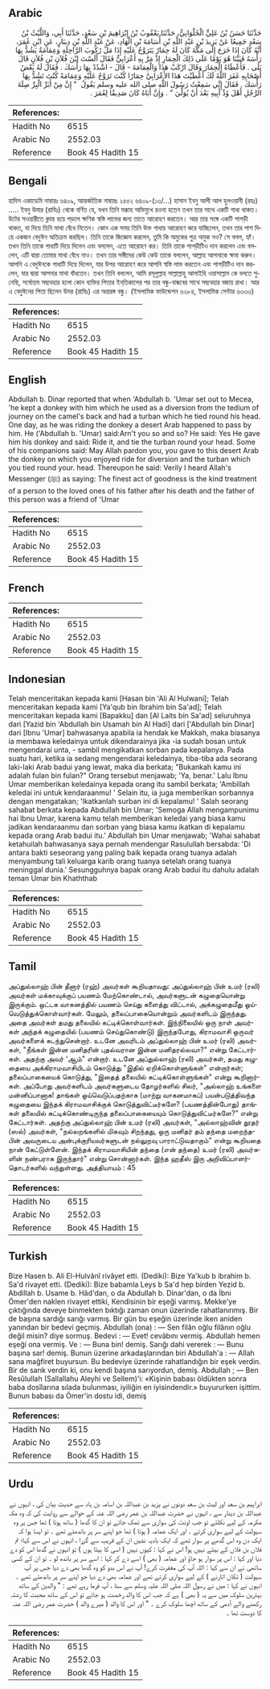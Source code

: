 ## Arabic


<div dir="rtl" lang="ar" style={{fontSize:'larger',backgroundColor:'#f8f9fa',padding:20}}>
حَدَّثَنَا حَسَنُ بْنُ عَلِيٍّ الْحُلْوَانِيُّ، حَدَّثَنَا يَعْقُوبُ بْنُ إِبْرَاهِيمَ بْنِ سَعْدٍ، حَدَّثَنَا أَبِي، وَاللَّيْثُ بْنُ سَعْدٍ جَمِيعًا عَنْ يَزِيدَ بْنِ عَبْدِ اللَّهِ بْنِ أُسَامَةَ بْنِ الْهَادِ، عَنْ عَبْدِ اللَّهِ بْنِ دِينَارٍ، عَنِ ابْنِ عُمَرَ، أَنَّهُ كَانَ إِذَا خَرَجَ إِلَى مَكَّةَ كَانَ لَهُ حِمَارٌ يَتَرَوَّحُ عَلَيْهِ إِذَا مَلَّ رُكُوبَ الرَّاحِلَةِ وَعِمَامَةٌ يَشُدُّ بِهَا رَأْسَهُ فَبَيْنَا هُوَ يَوْمًا عَلَى ذَلِكَ الْحِمَارِ إِذْ مَرَّ بِهِ أَعْرَابِيٌّ فَقَالَ أَلَسْتَ ابْنَ فُلاَنِ بْنِ فُلاَنٍ قَالَ بَلَى ‏.‏ فَأَعْطَاهُ الْحِمَارَ وَقَالَ ارْكَبْ هَذَا وَالْعِمَامَةَ - قَالَ - اشْدُدْ بِهَا رَأْسَكَ ‏.‏ فَقَالَ لَهُ بَعْضُ أَصْحَابِهِ غَفَرَ اللَّهُ لَكَ أَعْطَيْتَ هَذَا الأَعْرَابِيَّ حِمَارًا كُنْتَ تَرَوَّحُ عَلَيْهِ وَعِمَامَةً كُنْتَ تَشُدُّ بِهَا رَأْسَكَ ‏.‏ فَقَالَ إِنِّي سَمِعْتُ رَسُولَ اللَّهِ صلى الله عليه وسلم يَقُولُ ‏ "‏ إِنَّ مِنْ أَبَرِّ الْبِرِّ صِلَةَ الرَّجُلِ أَهْلَ وُدِّ أَبِيهِ بَعْدَ أَنْ يُوَلِّيَ ‏"‏ ‏.‏ وَإِنَّ أَبَاهُ كَانَ صَدِيقًا لِعُمَرَ ‏.‏
</div>
<div style={{backgroundColor:'#f8f9fa',padding:20, marginBottom: 10}}><table> <thead> <tr> <th>References:</th> <th></th> </tr> </thead> <tbody><tr><td>Hadith No</td><td>6515</td></tr><tr><td>Arabic No</td><td>2552.03</td></tr><tr><td>Reference</td><td>Book 45 Hadith 15</td></tr></tbody></table></div>

## Bengali


<div dir="ltr" lang="bn" style={{fontSize:'larger',backgroundColor:'#f8f9fa',padding:20}}>
হাদিস একাডেমি নাম্বারঃ ৬৪০৯, আন্তর্জাতিক নাম্বারঃ ২৫৫২ ৬৪০৯-(১৩/...) হাসান ইবনু আলী আল হুলওয়ানী (রহঃ) ..... ইবনু উমার (রাযিঃ) থেকে বর্ণিত যে, যখন তিনি মক্কাহ অভিমুখে রওনা হতেন তখন তার সাথে একটি গাধা থাকত। উটের সওয়ারীতে ক্লান্ত হয়ে পড়লে ক্ষণিক স্বস্তি লাভের জন্য তাতে আরোহণ করতেন। আর তার সঙ্গে একটি পাগড়ী থাকত, যা দিয়ে তিনি মাথা বেঁধে নিতেন। কোন এক সময় তিনি উক্ত গাধায় আরোহণ করে যাচ্ছিলেন, তখন তার পাশ দিয়ে একজন বেদুঈন অতিক্রম করছিল। তিনি তাকে জিজ্ঞেস করলেন, তুমি কি অমুকের পুত্র অমুক নও? সে বলল, হ্যাঁ। তখন তিনি তাকে গাধাটি দিয়ে দিলেন এবং বললেন, এতে আরোহণ কর। তিনি তাকে পাগড়ীটিও দান করলেন এবং বললেন, এটি দ্বারা তোমার মাথা বেঁধে নাও। তখন তার সঙ্গীদের কেউ কেউ তাকে বললেন, আল্লাহ আপনাকে ক্ষমা করুন। আপনি এ বেদুঈনকে গাধাটি দিয়ে দিলেন, যার উপর আরোহণ করে আপনি স্বস্তি লাভ করতেন এবং পাগড়ীটিও দান করলেন, যার দ্বারা আপনার মাথা বাঁধতেন। তখন তিনি বললেন, আমি রসূলুল্লাহ সাল্লাল্লাহু আলাইহি ওয়াসাল্লাম কে বলতে শুনেছি, সর্বোত্তম সদ্ব্যবহার হলো কোন ব্যক্তির পিতার ইন্‌তিকালের পর তার বন্ধু-বান্ধবের সাথে সদ্ব্যবহার বজায় রাখা। আর এ বেদুঈনের পিতা ছিলেন উমর (রাযিঃ) এর অন্তরঙ্গ বন্ধু। (ইসলামিক ফাউন্ডেশন ৬২৮৪, ইসলামিক সেন্টার ৬৩৩৩)
</div>
<div style={{backgroundColor:'#f8f9fa',padding:20, marginBottom: 10}}><table> <thead> <tr> <th>References:</th> <th></th> </tr> </thead> <tbody><tr><td>Hadith No</td><td>6515</td></tr><tr><td>Arabic No</td><td>2552.03</td></tr><tr><td>Reference</td><td>Book 45 Hadith 15</td></tr></tbody></table></div>

## English


<div dir="ltr" lang="en" style={{fontSize:'larger',backgroundColor:'#f8f9fa',padding:20}}>
Abdullah b. Dinar reported that when 'Abdullah b. 'Umar set out to Mecea, 'he kept a donkey with him which he used as a diversion from the tedium of journey on the camel's back and had a turban which he tied round his head. One day, as he was riding the donkey a desert Arab happened to pass by him. He ('Abdullah b. 'Umar) said:Arn't you so and so? He said: Yes He gave him his donkey and said: Ride it, and tie the turban round your head. Some of his companions said: May Allah pardon you, you gave to this desert Arab the donkey on which you enjoyed ride for diversion and the turban which you tied round your. head. Thereupon he said: Verily I heard Allah's Messenger (ﷺ) as saying: The finest act of goodness is the kind treatment of a person to the loved ones of his father after his death and the father of this person was a friend of 'Umar
</div>
<div style={{backgroundColor:'#f8f9fa',padding:20, marginBottom: 10}}><table> <thead> <tr> <th>References:</th> <th></th> </tr> </thead> <tbody><tr><td>Hadith No</td><td>6515</td></tr><tr><td>Arabic No</td><td>2552.03</td></tr><tr><td>Reference</td><td>Book 45 Hadith 15</td></tr></tbody></table></div>

## French


<div dir="ltr" lang="fr" style={{fontSize:'larger',backgroundColor:'#f8f9fa',padding:20}}>

</div>
<div style={{backgroundColor:'#f8f9fa',padding:20, marginBottom: 10}}><table> <thead> <tr> <th>References:</th> <th></th> </tr> </thead> <tbody><tr><td>Hadith No</td><td>6515</td></tr><tr><td>Arabic No</td><td>2552.03</td></tr><tr><td>Reference</td><td>Book 45 Hadith 15</td></tr></tbody></table></div>

## Indonesian


<div dir="ltr" lang="id" style={{fontSize:'larger',backgroundColor:'#f8f9fa',padding:20}}>
Telah menceritakan kepada kami [Hasan bin 'Ali Al Hulwani]; Telah menceritakan kepada kami [Ya'qub bin Ibrahim bin Sa'ad]; Telah menceritakan kepada kami [Bapakku] dan [Al Laits bin Sa'ad] seluruhnya dari [Yazid bin 'Abdullah bin Usamah bin Al Hadi] dari ['Abdullah bin Dinar] dari [Ibnu 'Umar] bahwasanya apabila ia hendak ke Makkah, maka biasanya ia membawa keledainya untuk dikendarainya jika -ia sudah bosan untuk mengendarai unta, - sambil mengikatkan sorban pada kepalanya. Pada suatu hari, ketika ia sedang mengendarai keledainya, tiba-tiba ada seorang laki-laki Arab badui yang lewat, maka dia berkata; "Bukankah kamu ini adalah fulan bin fulan?" Orang tersebut menjawab; 'Ya, benar.' Lalu Ibnu Umar memberikan keledainya kepada orang itu sambil berkata; 'Ambillah keledai ini untuk kendaraanmu! ' Selain itu, ia juga memberikan sorbannya dengan mengatakan; 'lkatkanlah surban ini di kepalamu! ' Salah seorang sahabat berkata kepada Abdullah bin Umar; 'Semoga Allah mengampunimu hai lbnu Umar, karena kamu telah memberikan keledai yang biasa kamu jadikan kendaraanmu dan sorban yang biasa kamu ikatkan di kepalamu kepada orang Arab badui itu.' Abdullah bin Umar menjawab; 'Wahai sahabat ketahuilah bahwasanya saya pernah mendengar Rasulullah bersabda: 'Di antara bakti seseorang yang paling baik kepada orang tuanya adalah menyambung tali keluarga karib orang tuanya setelah orang tuanya meninggal dunia.' Sesungguhnya bapak orang Arab badui itu dahulu adaIah teman Umar bin Khaththab
</div>
<div style={{backgroundColor:'#f8f9fa',padding:20, marginBottom: 10}}><table> <thead> <tr> <th>References:</th> <th></th> </tr> </thead> <tbody><tr><td>Hadith No</td><td>6515</td></tr><tr><td>Arabic No</td><td>2552.03</td></tr><tr><td>Reference</td><td>Book 45 Hadith 15</td></tr></tbody></table></div>

## Tamil


<div dir="ltr" lang="ta" style={{fontSize:'larger',backgroundColor:'#f8f9fa',padding:20}}>
அப்துல்லாஹ் பின் தீனார் (ரஹ்) அவர்கள் கூறியதாவது: அப்துல்லாஹ் பின் உமர் (ரலி) அவர்கள் மக்காவுக்குப் பயணம் மேற்கொண்டால், அவர்களுடன் கழுதையொன்று இருக்கும். ஒட்டக வாகனத்தில் பயணம் செய்து களைத்து விட்டால், அக்கழுதைமீது ஓய்வெடுத்துக்கொள்வார்கள். மேலும், தலைப்பாகையொன்றும் அவர்களிடம் இருந்தது. அதை அவர்கள் தமது தலையில் கட்டிக்கொள்வார்கள். இந்நிலையில் ஒரு நாள் அவர்கள் அந்தக் கழுதையில் (பயணம் செய்துகொண்டு) இருந்தபோது, கிராமவாசி ஒருவர் அவர்களைக் கடந்துசென்றார். உடனே அவரிடம் அப்துல்லாஹ் பின் உமர் (ரலி) அவர்கள், "நீங்கள் இன்ன மனிதரின் புதல்வரான இன்ன மனிதரல்லவா?" என்று கேட்டார்கள். அதற்கு அவர் ‘ஆம்" என்றார். உடனே அப்துல்லாஹ் (ரலி) அவர்கள், தமது கழுதையை அக்கிராமவாசியிடம் கொடுத்து "இதில் ஏறிக்கொள்ளுங்கள்" என்றார்கள்; தலைப்பாகையைக் கொடுத்து, "இதைத் தலையில் கட்டிக்கொள்ளுங்கள்" என்று கூறினார்கள். அப்போது அவர்களிடம் அவர்களுடைய தோழர்களில் சிலர், "அல்லாஹ் உங்களை மன்னிப்பானாக! தாங்கள் ஓய்வெடுப்பதற்காக (மாற்று வாகனமாகப்) பயன்படுத்திவந்த கழுதையை இந்தக் கிராமவாசிக்குக் கொடுத்துவிட்டீர்களே? (பயணத்தின்போது) தாங்கள் தலையில் கட்டிக்கொண்டிருந்த தலைப்பாகையையும் கொடுத்துவிட்டீர்களே?" என்று கேட்டார்கள். அதற்கு அப்துல்லாஹ் பின் உமர் (ரலி) அவர்கள், "அல்லாஹ்வின் தூதர் (ஸல்) அவர்கள், "நல்லறங்களில் மிகவும் சிறந்தது, ஒரு மனிதர் தம் தந்தை மறைந்தபின் அவருடைய அன்புக்குரியவர்களுடன் நல்லுறவு பாராட்டுவதாகும்" என்று கூறியதை நான் கேட்டுள்ளேன். இந்தக் கிராமவாசியின் தந்தை (என் தந்தை) உமர் (ரலி) அவர்களின் நண்பராக இருந்தார்" என்று சொன்னார்கள். இந்த ஹதீஸ் இரு அறிவிப்பாளர்தொடர்களில் வந்துள்ளது. அத்தியாயம் : 45
</div>
<div style={{backgroundColor:'#f8f9fa',padding:20, marginBottom: 10}}><table> <thead> <tr> <th>References:</th> <th></th> </tr> </thead> <tbody><tr><td>Hadith No</td><td>6515</td></tr><tr><td>Arabic No</td><td>2552.03</td></tr><tr><td>Reference</td><td>Book 45 Hadith 15</td></tr></tbody></table></div>

## Turkish


<div dir="ltr" lang="tr" style={{fontSize:'larger',backgroundColor:'#f8f9fa',padding:20}}>
Bize Hasen b. Ali El-Hulvânî rivâyet etti. (Dediki): Bize Ya'kub b ibrahim b. Sa'd rivayet etti. (Dediki): Bize babamla Leys b Sa'd hep birden Yezid b. Abdillah b. Usame b. Hâd'dan, o da Abdullah b. Dinar'dan, o da İbni Ömer'den naklen rivayet ettiki, Kendisinin bir eşeği varmış. Mekke'ye çıktığında deveye binmekten bıktığı zaman onun üzerinde rahatlanırımış. Bir de başına sardığı sarığı varmış. Bir gün bu eşeğin üzerinde iken aniden yanından bir bedevi geçmiş. Abdullah (ona) : — Sen filân oğlu filânın oğlu değil misin? diye sormuş. Bedevi : — Evet! cevâbını vermiş. Abdullah hemen eşeği ona vermiş. Ve : — Buna bin! demiş. Sarığı dahi vererek : — Bunu başına sar! demiş. Bunun üzerine arkadaşlarından biri Abdullah'a : — Allah sana mağfiret buyursun. Bu bedeviye üzerinde rahatlandığın bir eşek verdin. Bir de sarık verdin ki, onu kendi başına sarıyordun, demiş. Abdullah ; — Ben Resûlullah (Sallallahu Aleyhi ve Sellem)'i: «Kişinin babası öldükten sonra baba dosîlarına sılada bulunması, iyiliğin en iyisindendir.» buyururken işittim. Bunun babası da Ömer'in dostu idi, demiş
</div>
<div style={{backgroundColor:'#f8f9fa',padding:20, marginBottom: 10}}><table> <thead> <tr> <th>References:</th> <th></th> </tr> </thead> <tbody><tr><td>Hadith No</td><td>6515</td></tr><tr><td>Arabic No</td><td>2552.03</td></tr><tr><td>Reference</td><td>Book 45 Hadith 15</td></tr></tbody></table></div>

## Urdu


<div dir="rtl" lang="ur" style={{fontSize:'larger',backgroundColor:'#f8f9fa',padding:20}}>
ابراہیم بن سعد اور لیث بن سعد دونوں نے یزید بن عبداللہ بن اسامہ بن ہاد سے حدیث بیان کی ، انہوں نے عبداللہ بن دینار سے ، انہوں نے حضرت عبداللہ بن عمر رضی اللہ عنہ کے حوالے سے روایت کی کہ وہ مکہ مکرمہ کے لیے نکلتے تو جب اونٹ کی سواری سے تھک جاتے تو ان کا گدھا ( ساتھ ہوتا ) تھا جس پر وہ سہولت کے لیے سواری کرتے ۔ اور ایک عمامہ ( ہوتا ) تھا جو اپنے سر پر باندھتے تھے ۔ تو ایسا ہوا کہ ایک دن وہ اس گدھے پر سوار تھے کہ ایک بادیہ نشیں ان کے قریب سے گزرا ، انہوں نے اس سے کہا؛ تم فلاں بن فلاں کے بیٹے نہیں ہو! اس نے کہا : کیوں نہیں ( اسی کا بیٹا ہوں ) تو انہوں نے گدھا اس کو دے دیا اور کہا : اس پر سوار ہو جاؤ اور عمامہ ( بھی ) اسے دے کر کہا : اسے سر پر باندھ لو ۔ تو ان کے کسی ساتھی نے ان سے کہا : اللہ آپ کی مغفرت کرے! آپ نے اس بدو کو وہ گدھا بھی دے دیا جس پر آپ سہولت ( تکان اتارنے ) کے لیے سواری کرتے تھے اور عمامہ بھی دے دیا جو اپنے سر پر باندھتے تھے ۔ انہوں نے کہا : میں نے رسول اللہ صلی اللہ علیہ وسلم سے سنا ، آپ فرما رہے تھے : " والدین کے ساتھ بہترین سلوک میں سے یہ ( بھی ) ہے کہ جب اس کا والد رخصت ہو جائے تو اس کے ساتھ محبت کا رشتہ رکھنے والے آدمی کے ساتھ اچھا سلوک کرے ۔ " اور اس کا والد ( میرے والد ) حضرت عمر رضی اللہ عنہ کا دوست تھا ۔
</div>
<div style={{backgroundColor:'#f8f9fa',padding:20, marginBottom: 10}}><table> <thead> <tr> <th>References:</th> <th></th> </tr> </thead> <tbody><tr><td>Hadith No</td><td>6515</td></tr><tr><td>Arabic No</td><td>2552.03</td></tr><tr><td>Reference</td><td>Book 45 Hadith 15</td></tr></tbody></table></div>